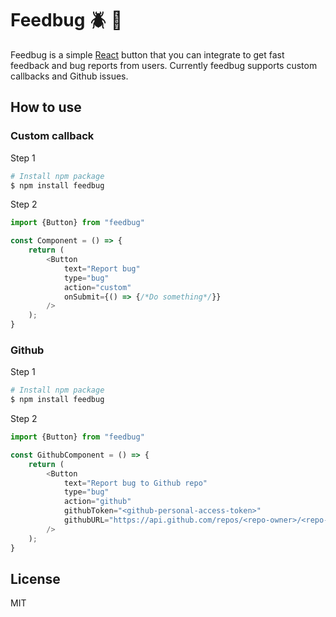 # Feedbug 🪲 🎯
Feedbug is a simple [React](https://github.com/facebook/react) button that you can integrate to get fast feedback and bug reports from users. Currently feedbug supports custom callbacks and Github issues.

## How to use

### Custom callback
Step 1
```bash
# Install npm package
$ npm install feedbug
```

Step 2
```javascript
import {Button} from "feedbug"

const Component = () => {
    return (
        <Button
            text="Report bug"
            type="bug"
            action="custom"
            onSubmit={() => {/*Do something*/}}
        />
    );
}
```

### Github
Step 1
```bash
# Install npm package
$ npm install feedbug
```

Step 2
```javascript
import {Button} from "feedbug"

const GithubComponent = () => {
    return (
        <Button
            text="Report bug to Github repo"
            type="bug"
            action="github"
            githubToken="<github-personal-access-token>"
            githubURL="https://api.github.com/repos/<repo-owner>/<repo-name>/issues"
        />
    );
}
```

## License
MIT